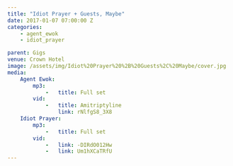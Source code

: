 ```yaml
---
title: "Idiot Prayer + Guests, Maybe"
date: 2017-01-07 07:00:00 Z
categories:
    - agent_ewok
    - idiot_prayer

parent: Gigs
venue: Crown Hotel
image: /assets/img/Idiot%20Prayer%20%2B%20Guests%2C%20Maybe/cover.jpg
media:
    Agent Ewok:
        mp3:
            -   title: Full set
        vid:
            -   title: Amitriptyline
                link: rNlfgS8_3X8
    Idiot Prayer:
        mp3:
            -   title: Full set
        vid:
            -   link: -DIRdO012Hw
            -   link: Um1hXCaTRfU
---
```


